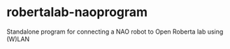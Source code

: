 # robertalab-naoprogram
Standalone program for connecting a NAO robot to Open Roberta lab using (W)LAN
